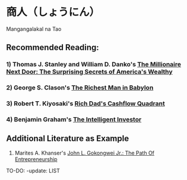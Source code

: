 # 商人（しょうにん）
Mangangalakal na Tao

## Recommended Reading:
### 1) Thomas J. Stanley and William D. Danko's [The Millionaire Next Door: The Surprising Secrets of America's Wealthy]( https://www.amazon.com/Millionaire-Next-Door-Surprising-Americas/dp/1589795474)
### 2) George S. Clason's [The Richest Man in Babylon](https://www.amazon.com/Richest-Man-Babylon-George-Clason/dp/1505339111)
### 3) Robert T. Kiyosaki's [Rich Dad's Cashflow Quadrant](https://www.amazon.com/Rich-Dads-CASHFLOW-Quadrant-Financial/dp/1612680054)
### 4) Benjamin Graham's [The Intelligent Investor](https://www.amazon.com/Intelligent-Investor-Definitive-Investing-Essentials/dp/0060555661)

## Additional Literature as Example
1) Marites A. Khanser's [John L. Gokongwei Jr.: The Path Of Entrepreneurship](https://www.amazon.com/John-L-Gokongwei-Jr-Entrepreneurship/dp/9710358154)

TO-DO: -update: LIST
